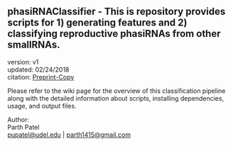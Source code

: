 phasiRNAClassifier - This is repository provides scripts for 1) generating features  and 2) classifying reproductive phasiRNAs from other smallRNAs.
---

version: v1  
updated: 02/24/2018  
citation: [Preprint-Copy](https://www.biorxiv.org/content/early/2018/01/07/242727)

Please refer to the wiki page for the overview of this classification pipeline along with the detailed information about scripts, installing dependencies, usage, and output files.

Author:  
Parth Patel  
pupatel@udel.edu | parth1415@gmail.com

